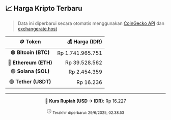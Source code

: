 

<!-- HARGA_KRIPTO -->
## 📈 Harga Kripto Terbaru

> Data ini diperbarui secara otomatis menggunakan [CoinGecko API](https://www.coingecko.com/) dan [exchangerate.host](https://exchangerate.host/)

<div align="center">

| 🪙 Token | 💰 Harga (IDR) |
|:------:|---------------:|
| 🟠 **Bitcoin (BTC)**   | Rp 1.741.965.751 |
| 🔵 **Ethereum (ETH)**  | Rp 39.528.562 |
| 🟣 **Solana (SOL)**    | Rp 2.454.359 |
| 🟢 **Tether (USDT)**   | Rp 16.236 |

---

💱 **Kurs Rupiah (USD → IDR)**: Rp 16.227

🕒 <sub>Terakhir diperbarui: 29/6/2025, 02.38.53</sub>

</div>
<!-- /HARGA_KRIPTO -->